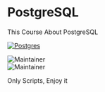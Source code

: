 # PostgreSQL
This Course About PostgreSQL


[![Postgres](https://img.shields.io/badge/postgres-%23316192.svg?style=for-the-badge&logo=postgresql&logoColor=white)]()

![Maintainer](https://img.shields.io/badge/Channel-Programmer_Zaman_Now-white)
<br>
![Maintainer](https://img.shields.io/badge/Channel-Geocourse-white)
<br>

Only Scripts, Enjoy it 
